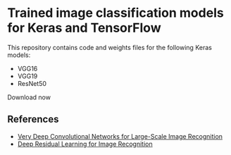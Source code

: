 # Trained image classification models for Keras and TensorFlow

This repository contains code and weights files for the following Keras models:

- VGG16
- VGG19
- ResNet50

Download now

## References

- [Very Deep Convolutional Networks for Large-Scale Image Recognition](https://arxiv.org/abs/1409.1556)
- [Deep Residual Learning for Image Recognition](https://arxiv.org/abs/1512.03385)
